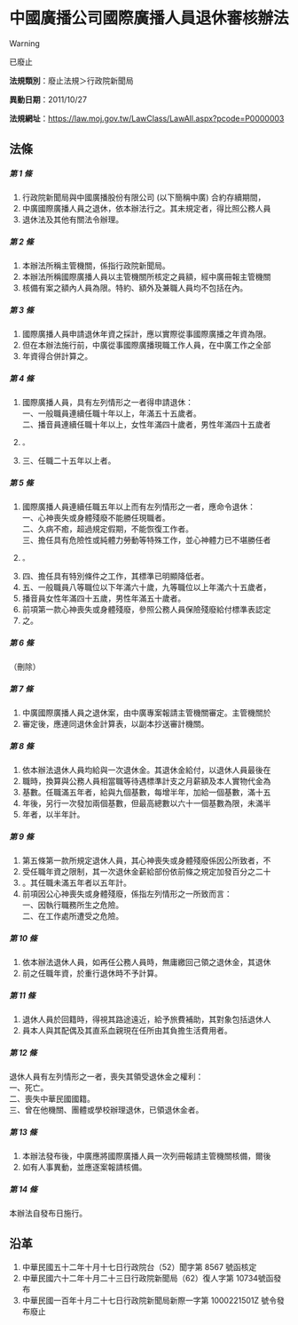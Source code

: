 # 中國廣播公司國際廣播人員退休審核辦法


> [!WARNING]
> 已廢止


**法規類別**：廢止法規＞行政院新聞局

**異動日期**：2011/10/27  

**法規網址**：https://law.moj.gov.tw/LawClass/LawAll.aspx?pcode=P0000003



## 法條
##### 第 1 條
1. 行政院新聞局與中國廣播股份有限公司 (以下簡稱中廣) 合約存續期間，
1. 中廣國際廣播人員之退休，依本辦法行之。其未規定者，得比照公務人員
1. 退休法及其他有關法令辦理。

##### 第 2 條
1. 本辦法所稱主管機關，係指行政院新聞局。
1. 本辦法所稱國際廣播人員以主管機關所核定之員額，經中廣冊報主管機關
1. 核備有案之額內人員為限。特約、額外及兼職人員均不包括在內。

##### 第 3 條
1. 國際廣播人員申請退休年資之採計，應以實際從事國際廣播之年資為限。
1. 但在本辦法施行前，中廣從事國際廣播現職工作人員，在中廣工作之全部
1. 年資得合併計算之。

##### 第 4 條
1. 國際廣播人員，具有左列情形之一者得申請退休：  
一、一般職員連續任職十年以上，年滿五十五歲者。  
二、播音員連續任職十年以上，女性年滿四十歲者，男性年滿四十五歲者
1.     。
1. 三、任職二十五年以上者。

##### 第 5 條
1. 國際廣播人員連續任職五年以上而有左列情形之一者，應命令退休：  
一、心神喪失或身體殘廢不能勝任現職者。  
二、久病不癒，超過規定假期，不能恢復工作者。  
三、擔任具有危險性或純體力勞動等特殊工作，並心神體力已不堪勝任者
1.     。
1. 四、擔任具有特別條件之工作，其標準已明顯降低者。
1. 五、一般職員八等職位以下年滿六十歲，九等職位以上年滿六十五歲者，
1. 播音員女性年滿四十五歲，男性年滿五十歲者。
1. 前項第一款心神喪失或身體殘廢，參照公務人員保險殘廢給付標準表認定
1. 之。

##### 第 6 條
（刪除）

##### 第 7 條
1. 中廣國際廣播人員之退休案，由中廣專案報請主管機關審定。主管機關於
1. 審定後，應連同退休金計算表，以副本抄送審計機關。

##### 第 8 條
1. 依本辦法退休人員均給與一次退休金。其退休金給付，以退休人員最後在
1. 職時，換算與公務人員相當職等待遇標準計支之月薪額及本人實物代金為
1. 基數。任職滿五年者，給與九個基數，每增半年，加給一個基數，滿十五
1. 年後，另行一次發加兩個基數，但最高總數以六十一個基數為限，未滿半
1. 年者，以半年計。

##### 第 9 條
1. 第五條第一款所規定退休人員，其心神喪失或身體殘廢係因公所致者，不
1. 受任職年資之限制，其一次退休金薪給部份依前條之規定加發百分之二十
1. 。其任職未滿五年者以五年計。
1. 前項因公心神喪失或身體殘廢，係指左列情形之一所致而言：  
一、因執行職務所生之危險。  
二、在工作處所遭受之危險。

##### 第 10 條
1. 依本辦法退休人員，如再任公務人員時，無庸繳回己領之退休金，其退休
1. 前之任職年資，於重行退休時不予計算。

##### 第 11 條
1. 退休人員於回籍時，得視其路途遠近，給予旅費補助，其對象包括退休人
1. 員本人與其配偶及其直系血親現在任所由其負擔生活費用者。

##### 第 12 條
退休人員有左列情形之一者，喪失其領受退休金之權利：  
一、死亡。  
二、喪失中華民國國籍。  
三、曾在他機關、團體或學校辦理退休，已領退休金者。

##### 第 13 條
1. 本辦法發布後，中廣應將國際廣播人員一次列冊報請主管機關核備，爾後
1. 如有人事異動，並應逐案報請核備。

##### 第 14 條
本辦法自發布日施行。

## 沿革
1. 中華民國五十二年十月十七日行政院台（52）聞字第 8567 號函核定
1. 中華民國六十二年十月二十三日行政院新聞局（62）復人字第 10734號函發布
1. 中華民國一百年十月二十七日行政院新聞局新際一字第 1000221501Z  號令發布廢止                                                  

